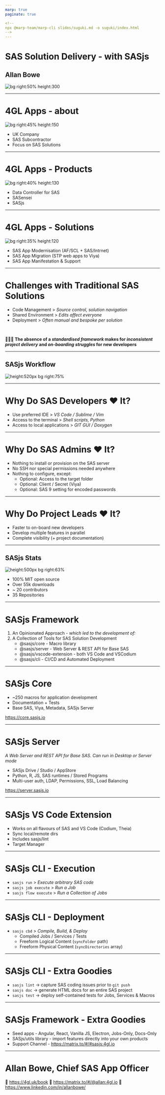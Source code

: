 ```yaml
---
marp: true
paginate: true

<!--
npx @marp-team/marp-cli slides/suguki.md -o suguki/index.html
-->
---
```


<!-- header: ![h:12em](../img/suguki.png)-->

# SAS Solution Delivery - with SASjs
## Allan Bowe

![bg right:50% height:300](../img/sasjs_logo.png)

---
<!-- header: ![h:8em](../img/suguki.png)-->

# 4GL Apps - about

![bg right:45% height:150](../img/4gl-logo2.png)

- UK Company
- SAS Subcontractor
- Focus on SAS Solutions

---
# 4GL Apps - Products

![bg right:40% height:130](../img/4gl-logo2.png)

- Data Controller for SAS
- SASensei
- SASjs

---
# 4GL Apps - Solutions

![bg right:35% height:120](../img/4gl-logo2.png)

- SAS App Modernisation (AF/SCL + SAS/Intrnet)
- SAS App Migration (STP web apps to Viya)
- SAS App Manifestation & Support

---

# Challenges with Traditional SAS Solutions

- Code Management > _Source control, solution navigation_
- Shared Environment > _Edits affect everyone_
- Deployment > _Often manual and bespoke per solution_

<br>

🤬🤬🤬 **The absence of a _standardised framework_ makes for _inconsistent project delivery_ and _on-boarding struggles_ for new developers**

---

## SASjs Workflow

![height:520px bg right:75% ](https://i.imgur.com/gIYp5OG.png)


---

# Why Do SAS Developers ❤️ It?

 - Use preferred IDE > _VS Code / Sublime / Vim_
 - Access to the terminal > _Shell scripts, Python_
 - Access to local applications > _GIT GUI / Doxygen_

---

# Why Do SAS Admins ❤️ It?

 - Nothing to install or provision on the SAS server
 - No SSH nor special permissions needed anywhere
 - Nothing to configure, except:
     - Optional: Access to the target folder
     - Optional: Client / Secret (Viya)
     - Optional: SAS 9 setting for encoded passwords

---
# Why Do Project Leads ❤️ It?

 - Faster to on-board new developers
 - Develop multiple features in parallel
 - Complete visibility (+ project documentation)

---

## SASjs Stats

![height:500px bg right:63% ](../img/sasjs_feedback.png)

- 100% MIT open source
- Over 55k downloads
- ~ 20 contributors
- 35 Repositories
---

# SASjs Framework

1. An Opinionated Approach - _which led to the development of:_
2. A Collection of Tools for SAS Solution Development
    - @sasjs/core - Macro library
    - @sasjs/server - Web Server & REST API for Base SAS
    - @sasjs/vscode-extension - both VS Code and VSCodium
    - @sasjs/cli - CI/CD and Automated Deployment

---
# SASjs Core

- ~250 macros for application development
- Documentation + Tests
- Base SAS, Viya, Metadata, SASjs Server

https://core.sasjs.io

---
# SASjs Server

_A Web Server and REST API for Base SAS.  Can run in Desktop or Server mode_

- SASjs Drive / Studio / AppStore
- Python, R, JS, SAS runtimes / Stored Programs
- Multi-user auth, LDAP, Permissions, SSL, Load Balancing

https://server.sasjs.io

---

# SASjs VS Code Extension

- Works on all flavours of SAS and VS Code (Codium, Theia)
- Sync local/remote dirs
- Includes sasjs/lint
- Target Manager

---

# SASjs CLI - Execution

- `sasjs run` > _Execute arbitrary SAS code_
- `sasjs job execute` > _Run a Job_
- `sasjs flow execute` > _Run a Collection of Jobs_

---

# SASjs CLI - Deployment

- `sasjs cbd` > _Compile, Build, & Deploy_
  * Compiled Jobs / Services / Tests
  * Freeform Logical Content (`syncFolder` path)
  * Freeform Physical Content (`syncDirectories` array)

---

# SASjs CLI - Extra Goodies

- `sasjs lint` -> capture SAS coding issues prior to `git push`
- `sasjs doc` -> generate HTML docs for an entire SAS project
- `sasjs test` -> deploy self-contained tests for Jobs, Services & Macros

---

# SASjs Framework - Extra Goodies

- Seed apps - Angular, React, Vanilla JS, Electron, Jobs-Only, Docs-Only
- SASjs/utils library - import features directly into your own products
- Support Channel - https://matrix.to/#/#sasjs:4gl.io

---

# Allan Bowe, Chief SAS App Officer

📅 https://4gl.uk/book
💬 https://matrix.to/#/@allan:4gl.io
🔗 https://www.linkedin.com/in/allanbowe/



